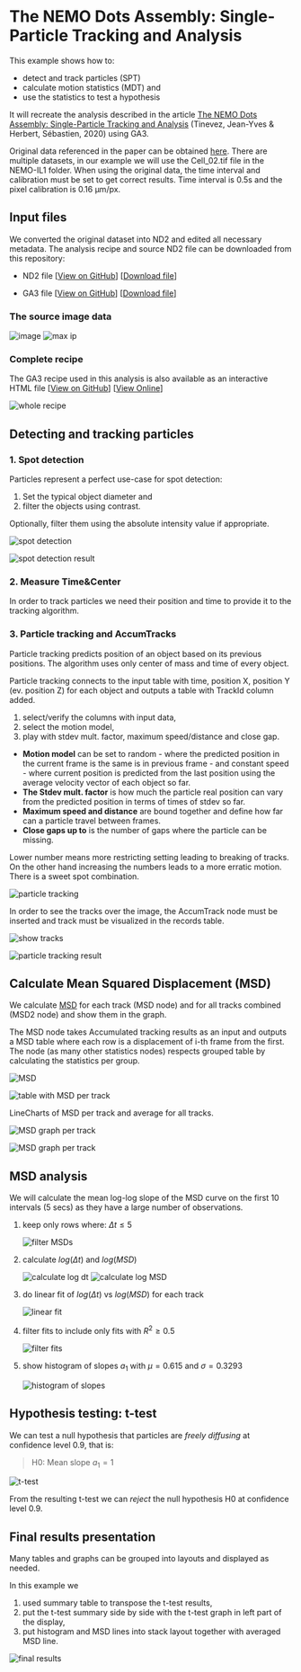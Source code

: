 # The NEMO Dots Assembly: Single-Particle Tracking and Analysis

This example shows how to:

- detect and track particles (SPT)
- calculate motion statistics (MDT) and
- use the statistics to test a hypothesis

It will recreate the analysis described in the article [The NEMO Dots Assembly: Single-Particle Tracking and Analysis](https://doi.org/10.1007/978-3-030-22386-1_4) (Tinevez, Jean-Yves & Herbert, Sébastien, 2020) using GA3.

Original data referenced in the paper can be obtained [here](https://zenodo.org/record/1341987#.YFmlw69Kg-U). There are multiple datasets, in our example we will use the Cell_02.tif file in the NEMO-IL1 folder. When using the original data, the time interval and calibration must be set to get correct results. Time interval is 0.5s and the pixel calibration is 0.16 µm/px.

## Input files

We converted the original dataset into ND2 and edited all necessary metadata. The analysis recipe and source ND2 file can be downloaded from this repository:

- ND2 file [[View on GitHub](./GA3_NEMO_Dots_Assembly_example.nd2)] [[Download file](https://laboratory-imaging.github.io/GA3-examples/NIS_v6.10/31-Tracking_NEMO_Dots/GA3_NEMO_Dots_Assembly_example.nd2)]

- GA3 file [[View on GitHub](./GA3_NEMO_Dots_Assembly_example.ga3)] [[Download file](https://laboratory-imaging.github.io/GA3-examples/NIS_v6.10/31-Tracking_NEMO_Dots/GA3_NEMO_Dots_Assembly_example.ga3)]

### The source image data

![image](images/01_img.png "Image 1 - first frame")
![max ip](images/02_max_ip.png "Image 2 - maximum intensity projection")

### Complete recipe

The GA3 recipe used in this analysis is also available as an interactive HTML file [[View on GitHub](./recipe.html)] [[View Online](https://laboratory-imaging.github.io/GA3-examples/NIS_v6.10/31-Tracking_NEMO_Dots/recipe.html)]

![whole recipe](images/03_whole_recipe.png "Image 3 - whole recipe")

## Detecting and tracking particles

### 1. Spot detection

Particles represent a perfect use-case for spot detection:

1) Set the typical object diameter and
2) filter the objects using contrast.

Optionally, filter them using the absolute intensity value if appropriate.

![spot detection](images/14_spot_detection.png "Image 4 - spot detection definition")

![spot detection result](images/15_spot_detection_result.png "Image 5 - spot detection result")

### 2. Measure Time&Center

In order to track particles we need their position and time to provide it to the tracking algorithm.

### 3. Particle tracking and AccumTracks

Particle tracking predicts position of an object based on its previous positions. The algorithm uses only center of mass and time of every object.

Particle tracking connects to the input table with time, position X, position Y (ev. position Z) for each object and outputs a table with TrackId column added.

1) select/verify the columns with input data,
2) select the motion model,
3) play with stdev mult. factor, maximum speed/distance and close gap.

- **Motion model** can be set to random - where the predicted position in the current frame is the same is in previous frame - and constant speed - where current position is predicted from the last position using the average velocity vector of each object so far.
- **The Stdev mult. factor** is how much the particle real position can vary from the predicted position in terms of times of stdev so far.
- **Maximum speed and distance** are bound together and define how far can a particle travel between frames.
- **Close gaps up to** is the number of gaps where the particle can be missing.

Lower number means more restricting setting leading to breaking of tracks. On the other hand increasing the numbers leads to a more erratic motion.
There is a sweet spot combination.

![particle tracking](images/16_particle_tracking.png "Image 6 - particle tracking definition")

In order to see the tracks over the image, the AccumTrack node must be inserted and track must be visualized in the records table.

![show tracks](images/17_particle_tracking_button.png "Image 7 - show tracks")

![particle tracking result](images/18_particle_tracking_result.png "Image 8 - particle tracking result on MaxIP")

## Calculate Mean Squared Displacement (MSD)

We calculate [MSD](https://en.wikipedia.org/wiki/Mean_squared_displacement) for each track (MSD node) and for all tracks combined (MSD2 node) and show them in the graph.

The MSD node takes Accumulated tracking results as an input and outputs a MSD table where each row is a displacement of i-th frame from the first.
The node (as many other statistics nodes) respects grouped table by calculating the statistics per group.

![MSD](images/21_msd.png "Image 9 - MSD definition")

![table with MSD per track](images/22_msd_result.png "Image 10 - table with MSD per track")

LineCharts of MSD per track and average for all tracks.

![MSD graph per track](images/23_msd_graphs.png "Image 11 - graph of MSD per track")

![MSD graph per track](images/24_msd_graph.png "Image 12 - graph of average MSD")

## MSD analysis

We will calculate the mean log-log slope of the MSD curve on the first 10 intervals (5 secs) as they have a large number of observations.

1) keep only rows where: $\Delta{t} \leq 5$

    ![filter MSDs](images/31_filter_msd.png "Image 13 - filter MSD")

2) calculate $log(\Delta{t})$ and $log(MSD)$

    ![calculate log dt](images/32_log_dt.png "Image 14 - calculate log(dt)")
    ![calculate log MSD](images/33_log_msd.png "Image 15 - calculate log(MSD)")

3) do linear fit of $log(\Delta{t})$ vs $log(MSD)$ for each track

    ![linear fit](images/34_linear_fit.png "Image 16 - linear fit")

4) filter fits to include only fits with $R^2 \geq 0.5$

    ![filter fits](images/35_filter_fits.png "Image 17 - filter fits")

5) show histogram of slopes $a_1$ with $\mu = 0.615$ and $\sigma=0.3293$

    ![histogram of slopes](images/36_a1_histogram.png "Image 18 - histogram of slopes")

## Hypothesis testing: t-test

We can test a null hypothesis that particles are *freely diffusing* at confidence level 0.9, that is:
> H0: Mean slope $a_1 = 1$

![t-test](images/37_t-test.png "Image 19 - t-test")

From the resulting t-test we can *reject* the null hypothesis H0 at confidence level 0.9.

## Final results presentation

Many tables and graphs can be grouped into layouts and displayed as needed.

In this example we

1. used summary table to transpose the t-test results,
2. put the t-test summary side by side with the t-test graph in left part of the display,
3. put histogram and MSD lines into stack layout together with averaged MSD line.

![final results](images/38_final.png "Image 20 - final results")
